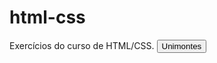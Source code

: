 # html-css
 Exercícios do curso de HTML/CSS.
<button id="myButton">Unimontes</button>

<script>
 document.getElementById("myButton").onclick = function() {
  window.location.href = "https://unimontes.br/";
 }
</script>
